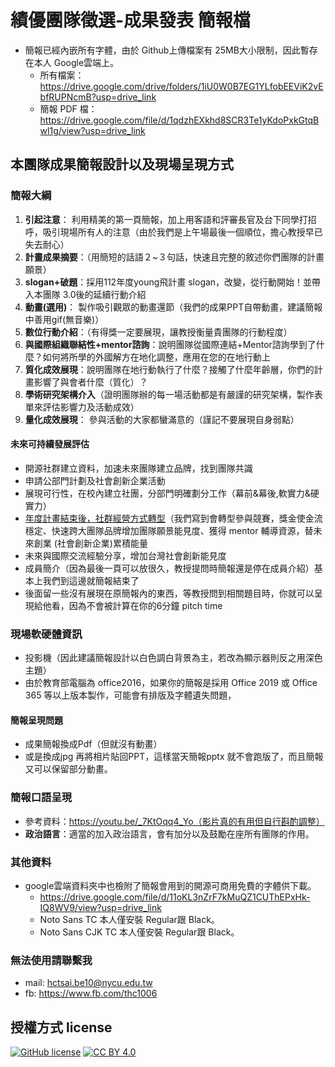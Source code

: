 # 績優團隊徵選-成果發表 簡報檔
- 簡報已經內嵌所有字體，由於 Github上傳檔案有 25MB大小限制，因此暫存在本人 Google雲端上。
  - 所有檔案：https://drive.google.com/drive/folders/1iU0W0B7EG1YLfobEEViK2vEbfRUPNcmB?usp=drive_link
  - 簡報 PDF 檔：https://drive.google.com/file/d/1qdzhEXkhd8SCR3Te1yKdoPxkGtqBwl1g/view?usp=drive_link
## 本團隊成果簡報設計以及現場呈現方式
### 簡報大綱
1. **引起注意**： 利用精美的第一頁簡報，加上用客語和評審長官及台下同學打招呼，吸引現場所有人的注意（由於我們是上午場最後一個順位，擔心教授早已失去耐心）
2. **計畫成果摘要**：（用簡短的話語２~３句話，快速且完整的敘述你們團隊的計畫願景）
3. **slogan+破題**：採用112年度young飛計畫 slogan，改變，從行動開始！並帶入本團隊 3.0後的延續行動介紹
4. **動畫(選用)**： 製作吸引觀眾的動畫還節（我們的成果PPT自帶動畫，建議簡報中善用gif(無音樂)）
5. **數位行動介紹**：（有得獎一定要展現，讓教授衡量貴團隊的行動程度）
6. **與國際組織聯結性+mentor諮詢**：說明團隊從國際連結+Mentor諮詢學到了什麼？如何將所學的外國解方在地化調整，應用在您的在地行動上
7. **質化成效展現**：說明團隊在地行動執行了什麼？接觸了什麼年齡層，你們的計畫影響了與會者什麼（質化）？
8. **學術研究架構介入**（證明團隊辦的每一場活動都是有嚴謹的研究架構，製作表單來評估影響力及活動成效）
9. **量化成效展現**： 參與活動的大家都蠻滿意的（謹記不要展現自身弱點）
#### 未來可持續發展評估
- 開源社群建立資料，加速未來團隊建立品牌，找到團隊共識
- 申請公部門計劃及社會創新企業活動
- 展現可行性，在校內建立社團，分部門明確劃分工作（幕前&幕後,軟實力&硬實力）
- [年度計畫結束後，社群經營方式轉型](https://drive.google.com/file/d/11oKL3nZrF7kMuQZ1CUThEPxHk-IQ8WV9/view?usp=drive_link)（我們寫到會轉型參與競賽，獎金使金流穩定、快速跨大團隊品牌增加團隊願景能見度、獲得 mentor 輔導資源，替未來創業 (社會創新企業)累積能量
- 未來與國際交流經驗分享，增加台灣社會創新能見度
- 成員簡介（因為最後一頁可以放很久，教授提問時簡報還是停在成員介紹）基本上我們到這邊就簡報結束了
- 後面留一些沒有展現在原簡報內的東西，等教授問到相關題目時，你就可以呈現給他看，因為不會被計算在你的6分鐘 pitch time

### 現場軟硬體資訊
- 投影機（因此建議簡報設計以白色調白背景為主，若改為顯示器則反之用深色主題）
- 由於教育部電腦為 office2016，如果你的簡報是採用 Office 2019 或 Office 365 等以上版本製作，可能會有排版及字體遺失問題，
#### 簡報呈現問題
 - 成果簡報換成Pdf（但就沒有動畫）
 - 或是換成jpg 再將相片貼回PPT，這樣當天簡報pptx 就不會跑版了，而且簡報又可以保留部分動畫。
### 簡報口語呈現
- 參考資料：https://youtu.be/_7KtOqq4_Yo（影片真的有用但自行斟酌調整）
- **政治語言**：適當的加入政治語言，會有加分以及鼓勵在座所有團隊的作用。
### 其他資料
- google雲端資料夾中也檢附了簡報會用到的開源可商用免費的字體供下載。
  - https://drive.google.com/file/d/11oKL3nZrF7kMuQZ1CUThEPxHk-IQ8WV9/view?usp=drive_link
  - Noto Sans TC 本人僅安裝 Regular跟 Black。
  - Noto Sans CJK TC 本人僅安裝 Regular跟 Black。
### 無法使用請聯繫我
- mail: hctsai.be10@nycu.edu.tw
- fb: https://www.fb.com/thc1006
## 授權方式 license
[![GitHub license](https://img.shields.io/badge/license-MIT-blue.svg)](https://raw.githubusercontent.com/kkdai/youtube/master/LICENSE)
[![CC BY 4.0](https://img.shields.io/badge/License-CC%20BY%204.0-lightgrey.svg)](http://creativecommons.org/licenses/by/4.0/)
